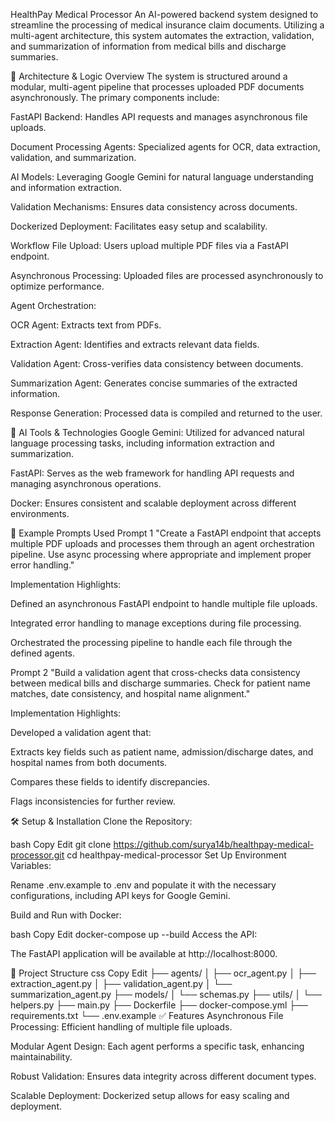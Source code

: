 HealthPay Medical Processor
An AI-powered backend system designed to streamline the processing of medical insurance claim documents. Utilizing a multi-agent architecture, this system automates the extraction, validation, and summarization of information from medical bills and discharge summaries.

🧠 Architecture & Logic
Overview
The system is structured around a modular, multi-agent pipeline that processes uploaded PDF documents asynchronously. The primary components include:

FastAPI Backend: Handles API requests and manages asynchronous file uploads.

Document Processing Agents: Specialized agents for OCR, data extraction, validation, and summarization.

AI Models: Leveraging Google Gemini for natural language understanding and information extraction.

Validation Mechanisms: Ensures data consistency across documents.

Dockerized Deployment: Facilitates easy setup and scalability.

Workflow
File Upload: Users upload multiple PDF files via a FastAPI endpoint.

Asynchronous Processing: Uploaded files are processed asynchronously to optimize performance.

Agent Orchestration:

OCR Agent: Extracts text from PDFs.

Extraction Agent: Identifies and extracts relevant data fields.

Validation Agent: Cross-verifies data consistency between documents.

Summarization Agent: Generates concise summaries of the extracted information.

Response Generation: Processed data is compiled and returned to the user.

🤖 AI Tools & Technologies
Google Gemini: Utilized for advanced natural language processing tasks, including information extraction and summarization.

FastAPI: Serves as the web framework for handling API requests and managing asynchronous operations.

Docker: Ensures consistent and scalable deployment across different environments.

🧪 Example Prompts Used
Prompt 1
"Create a FastAPI endpoint that accepts multiple PDF uploads and processes them through an agent orchestration pipeline. Use async processing where appropriate and implement proper error handling."

Implementation Highlights:

Defined an asynchronous FastAPI endpoint to handle multiple file uploads.

Integrated error handling to manage exceptions during file processing.

Orchestrated the processing pipeline to handle each file through the defined agents.

Prompt 2
"Build a validation agent that cross-checks data consistency between medical bills and discharge summaries. Check for patient name matches, date consistency, and hospital name alignment."

Implementation Highlights:

Developed a validation agent that:

Extracts key fields such as patient name, admission/discharge dates, and hospital names from both documents.

Compares these fields to identify discrepancies.

Flags inconsistencies for further review.

🛠️ Setup & Installation
Clone the Repository:

bash
Copy
Edit
git clone https://github.com/surya14b/healthpay-medical-processor.git
cd healthpay-medical-processor
Set Up Environment Variables:

Rename .env.example to .env and populate it with the necessary configurations, including API keys for Google Gemini.

Build and Run with Docker:

bash
Copy
Edit
docker-compose up --build
Access the API:

The FastAPI application will be available at http://localhost:8000.

📂 Project Structure
css
Copy
Edit
├── agents/
│   ├── ocr_agent.py
│   ├── extraction_agent.py
│   ├── validation_agent.py
│   └── summarization_agent.py
├── models/
│   └── schemas.py
├── utils/
│   └── helpers.py
├── main.py
├── Dockerfile
├── docker-compose.yml
├── requirements.txt
└── .env.example
✅ Features
Asynchronous File Processing: Efficient handling of multiple file uploads.

Modular Agent Design: Each agent performs a specific task, enhancing maintainability.

Robust Validation: Ensures data integrity across different document types.

Scalable Deployment: Dockerized setup allows for easy scaling and deployment.